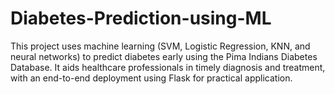 # Diabetes-Prediction-using-ML
This project uses machine learning (SVM, Logistic Regression, KNN, and neural networks) to predict diabetes early using the Pima Indians Diabetes Database. It aids healthcare professionals in timely diagnosis and treatment, with an end-to-end deployment using Flask for practical application.
